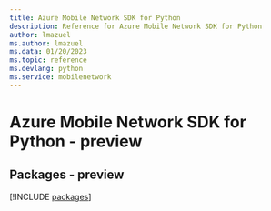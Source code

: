 ```yaml
---
title: Azure Mobile Network SDK for Python
description: Reference for Azure Mobile Network SDK for Python
author: lmazuel
ms.author: lmazuel
ms.data: 01/20/2023
ms.topic: reference
ms.devlang: python
ms.service: mobilenetwork
---
```

# Azure Mobile Network SDK for Python - preview
## Packages - preview
[!INCLUDE [packages](mobile-network-index.md)]